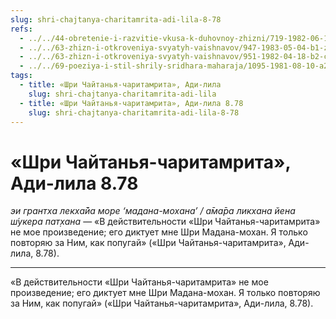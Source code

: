 ```yaml
---
slug: shri-chajtanya-charitamrita-adi-lila-8-78
refs:
  - ../../44-obretenie-i-razvitie-vkusa-k-duhovnoy-zhizni/719-1982-06-19-b2-vajshnavy-nikogda-ne-schitayut-sebya-osvobodivshimisya-ot-aparadh-i-anarth.md
  - ../../63-zhizn-i-otkroveniya-svyatyh-vaishnavov/947-1983-05-04-b1-zhiznennyj-put-raghunatha-dasa-gosvami.md
  - ../../63-zhizn-i-otkroveniya-svyatyh-vaishnavov/951-1982-04-18-b2-c-vrindavan-das-thakur-chajtanya-bhagavata-i-chajtanya-charitamrita.md
  - ../../69-poeziya-i-stil-shrily-sridhara-maharaja/1095-1981-08-10-a2-b1-shridhar-maharadzh-o-stile-svoej-propovedi-i-poezii.md
tags:
  - title: «Шри Чайтанья-чаритамрита», Ади-лила
    slug: shri-chajtanya-charitamrita-adi-lila
  - title: «Шри Чайтанья-чаритамрита», Ади-лила 8.78
    slug: shri-chajtanya-charitamrita-adi-lila-8-78
---
```


# «Шри Чайтанья-чаритамрита», Ади-лила 8.78

*эи грантха лекха̄йа море ‘мадана-мохана’ / а̄ма̄ра ликхана йена ш́укера пат̣хана* — «В действительности «Шри Чайтанья-чаритамрита» не мое произведение; его диктует мне Шри Мадана-мохан. Я только повторяю за Ним, как попугай» («Шри Чайтанья-чаритамрита», Ади-лила, 8.78).

---

«В действительности «Шри Чайтанья-чаритамрита» не мое произведение; его диктует мне Шри Мадана-мохан. Я только повторяю за Ним, как попугай» («Шри Чайтанья-чаритамрита», Ади-лила, 8.78).
